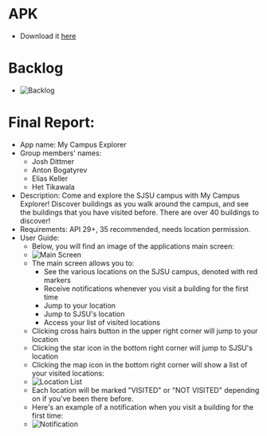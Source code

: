# APK
- Download it [here](https://drive.google.com/file/d/1qKXG2SOjn6jg9KuK3bkO_14lO0jM4Ttn/view?usp=sharing)

# Backlog
- ![Backlog](demo_images/backlog.png)

# Final Report:
- App name: My Campus Explorer
- Group members' names:
    * Josh Dittmer
    * Anton Bogatyrev
    * Elias Keller
    * Het Tikawala
- Description: Come and explore the SJSU campus with My Campus Explorer! Discover buildings as you walk
    around the campus, and see the buildings that you have visited before. There are over 40 buildings to discover!
- Requirements: API 29+, 35 recommended, needs location permission.
- User Guide:
  - Below, you will find an image of the applications main screen:
  - ![Main Screen](demo_images/main_screen.png)
  - The main screen allows you to:
    * See the various locations on the SJSU campus, denoted with red markers
    * Receive notifications whenever you visit a building for the first time
    * Jump to your location
    * Jump to SJSU's location
    * Access your list of visited locations
  - Clicking cross hairs button in the upper right corner will jump to your location
  - Clicking the star icon in the bottom right corner will jump to SJSU's location
  - Clicking the map icon in the bottom right corner will show a list of your visited locations:
  - ![Location List](demo_images/location_list.png)
  - Each location will be marked "VISITED" or "NOT VISITED" depending on if you've been there before.
  - Here's an example of a notification when you visit a building for the first time:
  - ![Notification](demo_images/notification.png)

